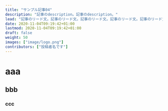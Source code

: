 ```yaml
---
title: "サンプル記事04"
description: "記事のdescription。記事のdescription。"
lead: "記事のリード文。記事のリード文。記事のリード文。記事のリード文。記事のリード文。記事のリード文。"
date: 2020-11-04T09:19:42+01:00
lastmod: 2020-11-04T09:19:42+01:00
draft: false
weight: 50
images: ["image/logo.png"]
contributors: ["投稿者名です"]
---
```


# aaa

## bbb

### ccc
